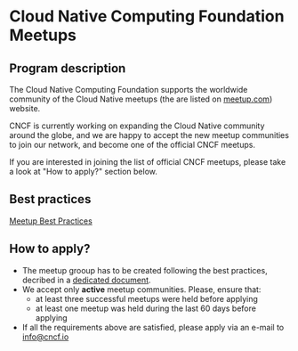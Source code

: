 # Cloud Native Computing Foundation Meetups

## Program description

The Cloud Native Computing Foundation supports the worldwide community of the Cloud Native meetups (the are listed on [meetup.com](https://www.meetup.com/pro/cncf/)) website. 

CNCF is currently working on expanding the Cloud Native community around the globe, and we are happy to accept the new meetup communities to join our network, and become one of the official CNCF meetups.

If you are interested in joining the list of official CNCF meetups, please take a look at "How to apply?" section below.

## Best practices

[Meetup Best Practices](Meetup_Best_Practices.md)

## How to apply?

* The meetup grooup has to be created following the best practices, decribed in a [dedicated document](https://github.com/cncf/meetups/blob/master/Meetup_Best_Practices.md#create-the-meetup).
* We accept only **active** meetup communities. Please, ensure that:
  - at least three successful meetups were held before applying
  - at least one meetup was held during the last 60 days before applying
* If all the requirements above are satisfied, please apply via an e-mail to [info@cncf.io](mailto:info@cncf.io)
